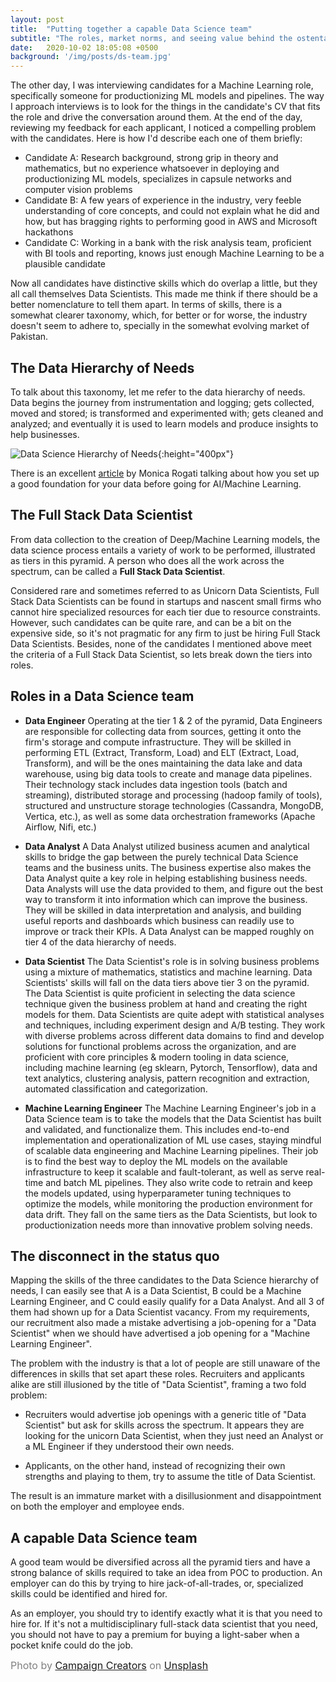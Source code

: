 ```yaml
---
layout: post
title:  "Putting together a capable Data Science team"
subtitle: "The roles, market norms, and seeing value behind the ostentatious titles"
date:   2020-10-02 18:05:08 +0500
background: '/img/posts/ds-team.jpg'
---
```


The other day, I was interviewing candidates for a Machine Learning role, specifically someone for productionizing ML models and pipelines. The way I approach interviews is to look for the things in the candidate's CV that fits the role and drive the conversation around them. At the end of the day, reviewing my feedback for each applicant, I noticed a compelling problem with the candidates. Here is how I'd describe each one of them briefly:
- Candidate A: Research background, strong grip in theory and mathematics, but no experience whatsoever in deploying and productionizing ML models, specializes in capsule networks and computer vision problems
- Candidate B: A few years of experience in the industry, very feeble understanding of core concepts, and could not explain what he did and how, but has bragging rights to performing good in AWS and Microsoft hackathons
- Candidate C: Working in a bank with the risk analysis team, proficient with BI tools and reporting, knows just enough Machine Learning to be a plausible candidate

Now all candidates have distinctive skills which do overlap a little, but they all call themselves Data Scientists. This made me think if there should be a better nomenclature to tell them apart. In terms of skills, there is a somewhat clearer taxonomy, which, for better or for worse, the industry doesn't seem to adhere to, specially in the somewhat evolving market of Pakistan.

## The Data Hierarchy of Needs
To talk about this taxonomy, let me refer to the data hierarchy of needs. Data begins the journey from instrumentation and logging; gets collected, moved and stored; is transformed and experimented with; gets cleaned and analyzed; and eventually it is used to learn models and produce insights to help businesses.
<!-- <img src="https://hackernoon.com/hn-images/1*7IMev5xslc9FLxr9hHhpFw.png" alt="drawing" width="600"/> -->
![Data Science Hierarchy of Needs](https://hackernoon.com/hn-images/1*7IMev5xslc9FLxr9hHhpFw.png){:height="400px"}

There is an excellent [article](https://hackernoon.com/the-ai-hierarchy-of-needs-18f111fcc007) by Monica Rogati talking about how you set up a good foundation for your data before going for AI/Machine Learning.

## The Full Stack Data Scientist

From data collection to the creation of Deep/Machine Learning models, the data science process entails a variety of work to be performed, illustrated as tiers in this pyramid. A person who does all the work across the spectrum, can be called a **Full Stack Data Scientist**. 

Considered rare and sometimes referred to as Unicorn Data Scientists, Full Stack Data Scientists can be found in startups and nascent small firms who cannot hire specialized resources for each tier due to resource constraints. However, such candidates can be quite rare, and can be a bit on the expensive side, so it's not pragmatic for any firm to just be hiring Full Stack Data Scientists. Besides, none of the candidates I mentioned above meet the criteria of a Full Stack Data Scientist, so lets break down the tiers into roles.

## Roles in a Data Science team

- **Data Engineer**
Operating at the tier 1 & 2 of the pyramid, Data Engineers are responsible for collecting data from sources, getting it onto the firm's storage and compute infrastructure. They will be skilled in performing ETL (Extract, Transform, Load) and ELT (Extract, Load, Transform), and will be the ones maintaining the data lake and data warehouse, using big data tools to create and manage data pipelines. Their technology stack includes data ingestion tools (batch and streaming), distributed storage and processing (hadoop family of tools), structured and unstructure storage technologies (Cassandra, MongoDB, Vertica, etc.), as well as some data orchestration frameworks (Apache Airflow, Nifi, etc.)

- **Data Analyst**
A Data Analyst utilized business acumen and analytical skills to bridge the gap between the purely technical Data Science teams and the business units. The business expertise also makes the Data Analyst quite a key role in helping establishing business needs. Data Analysts will use the data provided to them, and figure out the best way to transform it into information which can improve the business. They will be skilled in data interpretation and analysis, and building useful reports and dashboards which business can readily use to improve or track their KPIs. A Data Analyst can be mapped roughly on tier 4 of the data hierarchy of needs.

- **Data Scientist**
The Data Scientist's role is in solving business problems using a mixture of mathematics, statistics and machine learning. Data Scientists' skills will fall on the data tiers above tier 3 on the pyramid. The Data Scientist is quite proficient in selecting the data science technique given the business problem at hand and creating the right models for them. Data Scientists are quite adept with statistical analyses and techniques, including experiment design and A/B testing. They work with diverse problems across different data domains to find and develop solutions for functional problems across the organization, and are proficient with core principles & modern tooling in data science, including machine learning (eg sklearn, Pytorch, Tensorflow), data and text analytics, clustering analysis, pattern recognition and extraction, automated classification and categorization. 

- **Machine Learning Engineer**
The Machine Learning Engineer's job in a Data Science team is to take the models that the Data Scientist has built and validated, and functionalize them. This includes end-to-end implementation and operationalization of ML use cases, staying mindful of scalable data engineering and Machine Learning pipelines. Their job is to find the best way to deploy the ML models on the available infrastructure to keep it scalable and fault-tolerant, as well as serve real-time and batch ML pipelines. They also write code to retrain and keep the models updated, using hyperparameter tuning techniques to optimize the models, while monitoring the production environment for data drift. They fall on the same tiers as the Data Scientists, but look to productionization needs more than innovative problem solving needs.

## The disconnect in the status quo
Mapping the skills of the three candidates to the Data Science hierarchy of needs, I can easily see that A is a Data Scientist, B could be a Machine Learning Engineer, and C could easily qualify for a Data Analyst. And all 3 of them had shown up for a Data Scientist vacancy. From my requirements, our recruitment also made a mistake advertising a job-opening for a "Data Scientist" when we should have advertised a job opening for a "Machine Learning Engineer".

The problem with the industry is that a lot of people are still unaware of the differences in skills that set apart these roles. Recruiters and applicants alike are still illusioned by the title of "Data Scientist", framing a two fold problem:

- Recruiters would advertise job openings with a generic title of "Data Scientist" but ask for skills across the spectrum. It appears they are looking for the unicorn Data Scientist, when they just need an Analyst or a ML Engineer if they understood their own needs.

- Applicants, on the other hand, instead of recognizing their own strengths and playing to them, try to assume the title of Data Scientist.

The result is an immature market with a disillusionment and disappointment on both the employer and employee ends.

## A capable Data Science team
A good team would be diversified across all the pyramid tiers and have a strong balance of skills required to take an idea from POC to production. An employer can do this by trying to hire jack-of-all-trades, or, specialized skills could be identified and hired for. 

As an employer, you should try to identify exactly what it is that you need to hire for. If it's not a multidisciplinary full-stack data scientist that you need, you should not have to pay a premium for buying a light-saber when a pocket knife could do the job.

<span style="font-size:16px;color:grey;">Photo by <a href="https://unsplash.com/@campaign_creators?utm_source=unsplash&amp;utm_medium=referral&amp;utm_content=creditCopyText">Campaign Creators</a> on <a href="https://unsplash.com/s/photos/data?utm_source=unsplash&amp;utm_medium=referral&amp;utm_content=creditCopyText">Unsplash</a></span>
